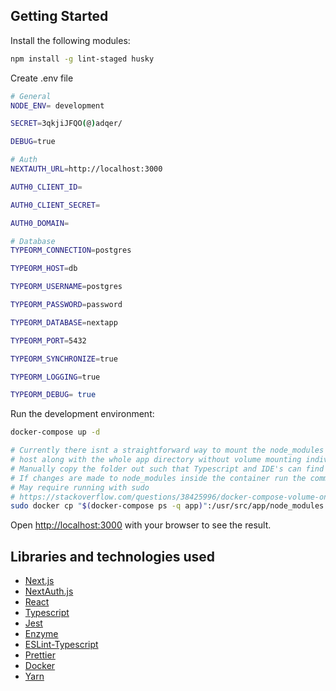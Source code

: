 ## Getting Started
Install the following modules:

```bash
npm install -g lint-staged husky
```

Create .env file

```bash
# General
NODE_ENV= development

SECRET=3qkjiJFQO(@)adqer/

DEBUG=true

# Auth
NEXTAUTH_URL=http://localhost:3000

AUTH0_CLIENT_ID=

AUTH0_CLIENT_SECRET=

AUTH0_DOMAIN=

# Database
TYPEORM_CONNECTION=postgres

TYPEORM_HOST=db

TYPEORM_USERNAME=postgres

TYPEORM_PASSWORD=password

TYPEORM_DATABASE=nextapp

TYPEORM_PORT=5432

TYPEORM_SYNCHRONIZE=true

TYPEORM_LOGGING=true

TYPEORM_DEBUG= true

```

Run the development environment:

```bash
docker-compose up -d

# Currently there isnt a straightforward way to mount the node_modules folder on the
# host along with the whole app directory without volume mounting individual files
# Manually copy the folder out such that Typescript and IDE's can find the type declarations
# If changes are made to node_modules inside the container run the command again.
# May require running with sudo
# https://stackoverflow.com/questions/38425996/docker-compose-volume-on-node-modules-but-is-empty
sudo docker cp "$(docker-compose ps -q app)":/usr/src/app/node_modules .
```

Open [http://localhost:3000](http://localhost:3000) with your browser to see the result.


## Libraries and technologies used

- [Next.js](https://nextjs.org/docs)
- [NextAuth.js](https://github.com/nextauthjs/next-auth)
- [React](https://reactjs.org/docs/getting-started.html)
- [Typescript](https://www.typescriptlang.org/docs/home.html)
- [Jest](https://jestjs.io/docs/en/getting-started.html)
- [Enzyme](https://enzymejs.github.io/enzyme/)
- [ESLint-Typescript](https://github.com/typescript-eslint/typescript-eslint)
- [Prettier](https://prettier.io/docs/en/index.html)
- [Docker](https://docs.docker.com/reference/)
- [Yarn](https://classic.yarnpkg.com/en/docs/)

